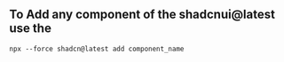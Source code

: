 ## To Add any component of the shadcnui@latest use the 

```
npx --force shadcn@latest add component_name
```